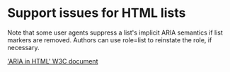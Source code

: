 # Support issues for HTML lists

Note that some user agents suppress a list's implicit ARIA semantics if list markers are removed. Authors can use role=list to reinstate the role, if necessary.

['ARIA in HTML' W3C document](127.0.0.1:8887)
